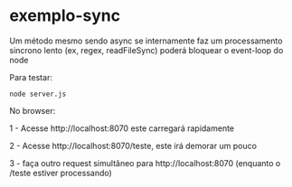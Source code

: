 # exemplo-sync

Um método mesmo sendo async
se internamente faz um processamento sincrono lento (ex, regex, readFileSync)
poderá bloquear o event-loop do node

Para testar:

`node server.js`

No browser:

1 - Acesse http://localhost:8070
este carregará rapidamente

2 - Acesse http://localhost:8070/teste, 
este irá demorar um pouco

3 - faça outro request simultâneo para http://localhost:8070 (enquanto o /teste estiver processando)
